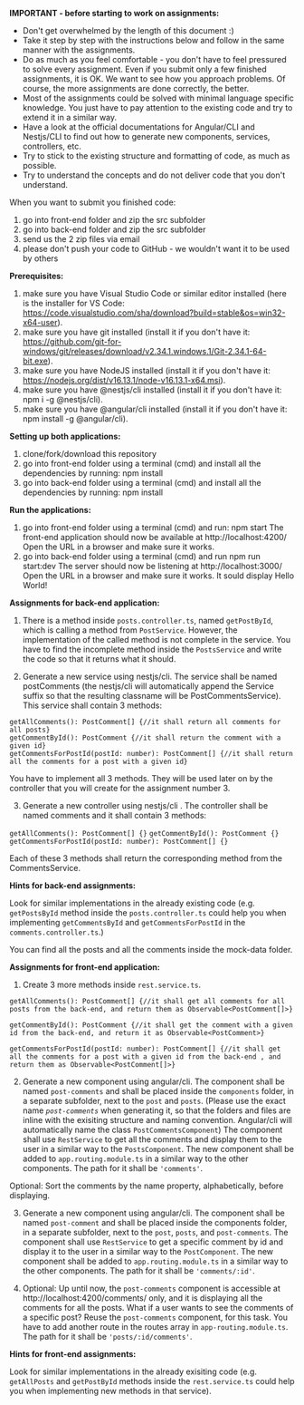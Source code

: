 **IMPORTANT - before starting to work on assignments:**

- Don't get overwhelmed by the length of this document :)  
- Take it step by step with the instructions below and follow in the same manner with the assignments.  
- Do as much as you feel comfortable - you don't have to feel pressured to solve every assignment. Even if you submit only a few finished assignments, it is OK. We want to see how you approach problems. Of course, the more assignments are done correctly, the better.  
- Most of the assignments could be solved with minimal language specific knowledge. You just have to pay attention to the existing code and try to extend it in a similar way.  
- Have a look at the official documentations for Angular/CLI and Nestjs/CLI to find out how to generate new components, services, controllers, etc.  
- Try to stick to the existing structure and formatting of code, as much as possible.  
- Try to understand the concepts and do not deliver code that you don't understand. 

When you want to submit you finished code:
1. go into front-end folder and zip the src subfolder
2. go into back-end folder and zip the src subfolder 
3. send us the 2 zip files via email
4. please don't push your code to GitHub - we wouldn't want it to be used by others

**Prerequisites:**

1. make sure you have Visual Studio Code or similar editor installed (here is the installer for VS Code: https://code.visualstudio.com/sha/download?build=stable&os=win32-x64-user).
2. make sure you have git installed (install it if you don't have it: https://github.com/git-for-windows/git/releases/download/v2.34.1.windows.1/Git-2.34.1-64-bit.exe).
3. make sure you have NodeJS installed (install it if you don't have it: https://nodejs.org/dist/v16.13.1/node-v16.13.1-x64.msi).
4. make sure you have @nestjs/cli installed (install it if you don't have it: npm i -g @nestjs/cli).
5. make sure you have @angular/cli installed (install it if you don't have it: npm install -g @angular/cli).

**Setting up both applications:**

1. clone/fork/download this repository
2. go into front-end folder using a terminal (cmd) and install all the dependencies by running: npm install
3. go into back-end folder using a terminal (cmd) and install all the dependencies by running: npm install

**Run the applications:**

1. go into front-end folder using a terminal (cmd) and run: npm start
The front-end application should now be available at http://localhost:4200/
Open the URL in a browser and make sure it works.
2. go into back-end folder using a terminal (cmd) and run npm run start:dev
The server should now be listening at http://localhost:3000/
Open the URL in a browser and make sure it works. It sould display Hello World!

**Assignments for back-end application:**

1. There is a method inside `posts.controller.ts`, named `getPostById`, which is calling a method from `PostService`. However, the implementation of the called method is not complete in the service. You have to find the incomplete method inside the `PostsService` and write the code so that it returns what it should.

2. Generate a new service using nestjs/cli. The service shall be named postComments (the nestjs/cli will automatically append the Service suffix so that the resulting classname will be PostCommentsService). This service shall contain 3 methods: 

`getAllComments(): PostComment[] {//it shall return all comments for all posts}`  
`getCommentById(): PostComment {//it shall return the comment with a given id}`  
`getCommentsForPostId(postId: number): PostComment[] {//it shall return all the comments for a post with a given id}`  

You have to implement all 3 methods. They will be used later on by the controller that you will create for the assignment number 3.

3. Generate a new controller using nestjs/cli . The controller shall be named comments and it shall contain 3 methods:

`getAllComments(): PostComment[] {}`
`getCommentById(): PostComment {}`
`getCommentsForPostId(postId: number): PostComment[] {}`

Each of these 3 methods shall return the corresponding method from the CommentsService. 

**Hints for back-end assignments:** 

Look for similar implementations in the already existing code (e.g. `getPostsById` method inside the `posts.controller.ts` could help you when implementing `getCommentsById` and `getCommentsForPostId` in the `comments.controller.ts`.)

You can find all the posts and all the comments inside the mock-data folder.

**Assignments for front-end application:**

1. Create 3 more methods inside `rest.service.ts`.

`getAllComments(): PostComment[] {//it shall get all comments for all posts from the back-end, and return them as Observable<PostComment[]>}`

`getCommentById(): PostComment {//it shall get the comment with a given id from the back-end, and return it as Observable<PostComment>}`

`getCommentsForPostId(postId: number): PostComment[] {//it shall get all the comments for a post with a given id from the back-end , and return them as Observable<PostComment[]>}`

2. Generate a new component using angular/cli. The component shall be named `post-comments` and shall be placed inside the `components` folder, in a separate subfolder, next to the `post` and `posts`.
(Please use the exact name *`post-comments`* when generating it, so that the folders and files are inline with the exisiting structure and naming convention. Angular/cli will automatically name the class `PostCommentsComponent`)
The component shall use `RestService` to get all the comments and display them to the user in a similar way to the `PostsComponent`. The new component shall be added to `app.routing.module.ts` in a similar way to the other components. The path for it shall be `'comments'`.

Optional: Sort the comments by the name property, alphabetically, before displaying.

3. Generate a new component using angular/cli. The component shall be named `post-comment` and shall be placed inside the components folder, in a separate subfolder, next to the `post`, `posts`, and `post-comments`.
The component shall use `RestService` to get a specific comment by id and display it to the user in a similar way to the `PostComponent`. The new component shall be added to `app.routing.module.ts` in a similar way to the other components. The path for it shall be `'comments/:id'`.

4. Optional: Up until now, the `post-comments` component is accessible at http://localhost:4200/comments/ only, and it is displaying all the comments for all the posts. What if a user wants to see the comments of a specific post?
Reuse the `post-comments` component, for this task. You have to add another route in the routes array in `app-routing.module.ts`. The path for it shall be `'posts/:id/comments'`.

**Hints for front-end assignments:**

Look for similar implementations in the already exisiting code (e.g. `getAllPosts` and `getPostById` methods inside the `rest.service.ts` could help you when implementing new methods in that service).
